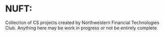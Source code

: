# NUFT:

Collection of CS projects created by Northwestern Financial Technologies Club. Anything here may be work in progress or not be entirely complete.
